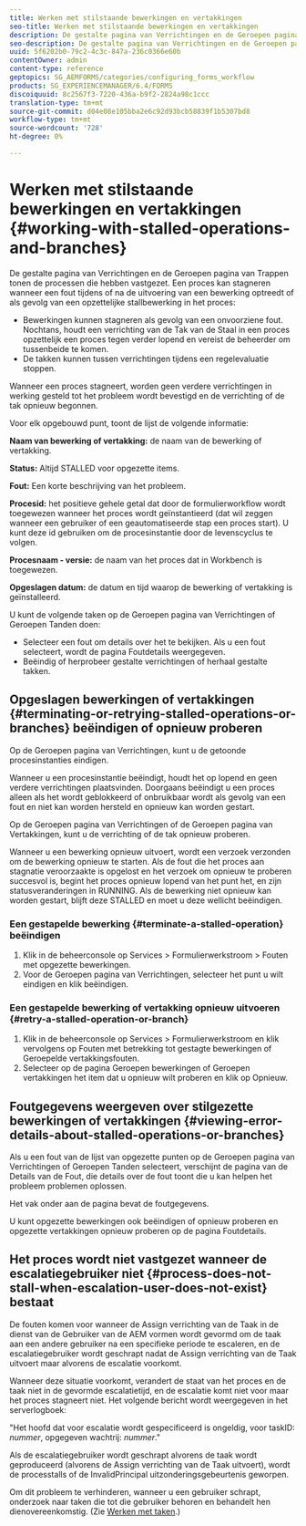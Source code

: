 ```yaml
---
title: Werken met stilstaande bewerkingen en vertakkingen
seo-title: Werken met stilstaande bewerkingen en vertakkingen
description: De gestalte pagina van Verrichtingen en de Geroepen pagina van Trappen tonen de processen die hebben vastgezet.
seo-description: De gestalte pagina van Verrichtingen en de Geroepen pagina van Trappen tonen de processen die hebben vastgezet.
uuid: 5f6202b0-79c2-4c3c-847a-236c0366e60b
contentOwner: admin
content-type: reference
geptopics: SG_AEMFORMS/categories/configuring_forms_workflow
products: SG_EXPERIENCEMANAGER/6.4/FORMS
discoiquuid: 8c2567f3-7220-436a-b9f2-2824a98c1ccc
translation-type: tm+mt
source-git-commit: d04e08e105bba2e6c92d93bcb58839f1b5307bd8
workflow-type: tm+mt
source-wordcount: '728'
ht-degree: 0%

---
```



# Werken met stilstaande bewerkingen en vertakkingen {#working-with-stalled-operations-and-branches}

De gestalte pagina van Verrichtingen en de Geroepen pagina van Trappen tonen de processen die hebben vastgezet. Een proces kan stagneren wanneer een fout tijdens of na de uitvoering van een bewerking optreedt of als gevolg van een opzettelijke stallbewerking in het proces:

* Bewerkingen kunnen stagneren als gevolg van een onvoorziene fout. Nochtans, houdt een verrichting van de Tak van de Staal in een proces opzettelijk een proces tegen verder lopend en vereist de beheerder om tussenbeide te komen.
* De takken kunnen tussen verrichtingen tijdens een regelevaluatie stoppen.

Wanneer een proces stagneert, worden geen verdere verrichtingen in werking gesteld tot het probleem wordt bevestigd en de verrichting of de tak opnieuw begonnen.

Voor elk opgebouwd punt, toont de lijst de volgende informatie:

**Naam van bewerking of vertakking:** de naam van de bewerking of vertakking.

**Status:** Altijd STALLED voor opgezette items.

**Fout:** Een korte beschrijving van het probleem.

**Procesid:** het positieve gehele getal dat door de formulierworkflow wordt toegewezen wanneer het proces wordt geïnstantieerd (dat wil zeggen wanneer een gebruiker of een geautomatiseerde stap een proces start). U kunt deze id gebruiken om de procesinstantie door de levenscyclus te volgen.

**Procesnaam - versie:** de naam van het proces dat in Workbench is toegewezen.

**Opgeslagen datum:** de datum en tijd waarop de bewerking of vertakking is geïnstalleerd.

U kunt de volgende taken op de Geroepen pagina van Verrichtingen of Geroepen Tanden doen:

* Selecteer een fout om details over het te bekijken. Als u een fout selecteert, wordt de pagina Foutdetails weergegeven.
* Beëindig of herprobeer gestalte verrichtingen of herhaal gestalte takken.

## Opgeslagen bewerkingen of vertakkingen {#terminating-or-retrying-stalled-operations-or-branches} beëindigen of opnieuw proberen

Op de Geroepen pagina van Verrichtingen, kunt u de getoonde procesinstanties eindigen.

Wanneer u een procesinstantie beëindigt, houdt het op lopend en geen verdere verrichtingen plaatsvinden. Doorgaans beëindigt u een proces alleen als het wordt geblokkeerd of onbruikbaar wordt als gevolg van een fout en niet kan worden hersteld en opnieuw kan worden gestart.

Op de Geroepen pagina van Verrichtingen of de Geroepen pagina van Vertakkingen, kunt u de verrichting of de tak opnieuw proberen.

Wanneer u een bewerking opnieuw uitvoert, wordt een verzoek verzonden om de bewerking opnieuw te starten. Als de fout die het proces aan stagnatie veroorzaakte is opgelost en het verzoek om opnieuw te proberen succesvol is, begint het proces opnieuw lopend van het punt het, en zijn statusveranderingen in RUNNING. Als de bewerking niet opnieuw kan worden gestart, blijft deze STALLED en moet u deze wellicht beëindigen.

### Een gestapelde bewerking {#terminate-a-stalled-operation} beëindigen

1. Klik in de beheerconsole op Services > Formulierwerkstroom > Fouten met opgezette bewerkingen.
1. Voor de Geroepen pagina van Verrichtingen, selecteer het punt u wilt eindigen en klik beëindigen.

### Een gestapelde bewerking of vertakking opnieuw uitvoeren {#retry-a-stalled-operation-or-branch}

1. Klik in de beheerconsole op Services > Formulierwerkstroom en klik vervolgens op Fouten met betrekking tot gestagte bewerkingen of Geroepelde vertakkingsfouten.
1. Selecteer op de pagina Geroepen bewerkingen of Geroepen vertakkingen het item dat u opnieuw wilt proberen en klik op Opnieuw.

## Foutgegevens weergeven over stilgezette bewerkingen of vertakkingen {#viewing-error-details-about-stalled-operations-or-branches}

Als u een fout van de lijst van opgezette punten op de Geroepen pagina van Verrichtingen of Geroepen Tanden selecteert, verschijnt de pagina van de Details van de Fout, die details over de fout toont die u kan helpen het probleem problemen oplossen.

Het vak onder aan de pagina bevat de foutgegevens.

U kunt opgezette bewerkingen ook beëindigen of opnieuw proberen en opgezette vertakkingen opnieuw proberen op de pagina Foutdetails.

## Het proces wordt niet vastgezet wanneer de escalatiegebruiker niet {#process-does-not-stall-when-escalation-user-does-not-exist} bestaat

De fouten komen voor wanneer de Assign verrichting van de Taak in de dienst van de Gebruiker van de AEM vormen wordt gevormd om de taak aan een andere gebruiker na een specifieke periode te escaleren, en de escalatiegebruiker wordt geschrapt nadat de Assign verrichting van de Taak uitvoert maar alvorens de escalatie voorkomt.

Wanneer deze situatie voorkomt, verandert de staat van het proces en de taak niet in de gevormde escalatietijd, en de escalatie komt niet voor maar het proces stagneert niet. Het volgende bericht wordt weergegeven in het serverlogboek:

&quot;Het hoofd dat voor escalatie wordt gespecificeerd is ongeldig, voor taskID: *nummer*, opgegeven wachtrij: *nummer*.&quot;

Als de escalatiegebruiker wordt geschrapt alvorens de taak wordt geproduceerd (alvorens de Assign verrichting van de Taak uitvoert), wordt de processtalls of de InvalidPrincipal uitzonderingsgebeurtenis geworpen.

Om dit probleem te verhinderen, wanneer u een gebruiker schrapt, onderzoek naar taken die tot die gebruiker behoren en behandelt hen dienovereenkomstig. (Zie [Werken met taken](/help/forms/using/admin-help/tasks.md#working-with-tasks).)
